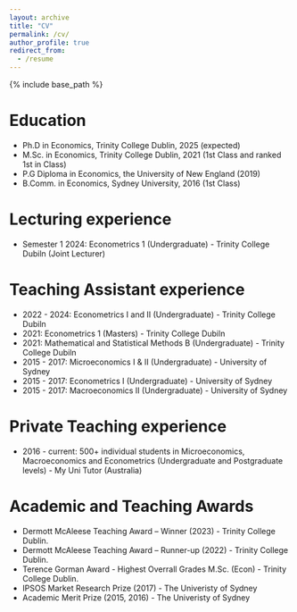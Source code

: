 ```yaml
---
layout: archive
title: "CV"
permalink: /cv/
author_profile: true
redirect_from:
  - /resume
---
```


{% include base_path %}

Education
======
* Ph.D in Economics, Trinity College Dublin, 2025 (expected)
* M.Sc. in Economics, Trinity College Dublin, 2021 (1st Class and ranked 1st in Class)
* P.G Diploma in Economics, the University of New England (2019)
* B.Comm. in Economics, Sydney University, 2016 (1st Class)

Lecturing experience
======
* Semester 1 2024: Econometrics 1 (Undergraduate) - Trinity College Dubiln (Joint Lecturer)

Teaching Assistant experience
======
* 2022 - 2024: Econometrics I and II (Undergraduate) - Trinity College Dubiln
* 2021: Econometrics 1 (Masters) - Trinity College Dubiln
* 2021: Mathematical and Statistical Methods B (Undergraduate) - Trinity College Dubiln
* 2015 - 2017: Microeconomics I & II (Undergraduate) - University of Sydney
* 2015 - 2017: Econometrics I (Undergraduate) - University of Sydney
* 2015 - 2017: Macroeconomics II (Undergraduate) - University of Sydney

Private Teaching experience
======
* 2016 - current: 500+ individual students in Microeconomics, Macroeconomics and Econometrics (Undergraduate and Postgraduate levels) - My Uni Tutor (Australia)

Academic and Teaching Awards
======
* Dermott McAleese Teaching Award – Winner (2023) - Trinity College Dublin.
* Dermott McAleese Teaching Award – Runner-up (2022) - Trinity College Dublin.
* Terence Gorman Award - Highest Overrall Grades M.Sc. (Econ) - Trinity College Dublin.
* IPSOS Market Research Prize (2017) - The Univeristy of Sydney
* Academic Merit Prize (2015, 2016) - The Univeristy of Sydney

